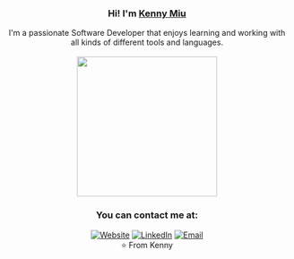 <!-- **kmiu2/kmiu2** is a ✨ _special_ ✨ repository because its `README.md` (this file) appears on your GitHub profile.
Note: target="_blank" doesnt work and is not supported but GitHub
-->
<h3 align="center">
  Hi! I'm <a href="https://kennymiu.com">Kenny Miu</a>
</h3>
<p align="center">
  I'm a passionate Software Developer that enjoys learning and working with all kinds of different tools and languages.
  <br>
  <br>
  <img src="https://hackernoon.com/hn-images/1*X3I7dXxUWMqDMiuOcFYl2Q.gif" width="250"/>
</p>
<h3 align="center">
  You can contact me at:
</h3>
<p align="center">
  <a href="http://kennymiu.com/"><img alt="Website" src="https://img.shields.io/badge/Website-www.kennymiu.com-blue?style=flat-square&logo=google-chrome"></a>
  <a href="https://www.linkedin.com/in/kennymiu/"><img alt="LinkedIn" src="https://img.shields.io/badge/LinkedIn-Kenny%20Miu-blue?style=flat-square&logo=linkedin"></a>
  <a href="mailto:kennymiu2@gmail.com"><img alt="Email" src="https://img.shields.io/badge/Email-kennymiu2@gmail.com-blue?style=flat-square&logo=gmail"></a>
  <br>
  ⭐️ From Kenny
</p>

